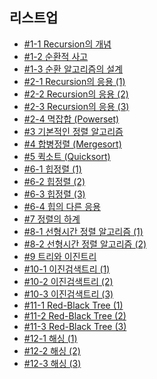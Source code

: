 ## 리스트업

- [#1-1 Recursion의 개념](https://github.com/taeyoungs/algorithm/tree/main/theory/%231-1%20Recursion%EC%9D%98%20%EA%B0%9C%EB%85%90)
- [#1-2 순환적 사고](https://github.com/taeyoungs/algorithm/tree/main/theory/%231-2%20%EC%88%9C%ED%99%98%EC%A0%81%20%EC%82%AC%EA%B3%A0)
- [#1-3 순환 알고리즘의 설계](https://github.com/taeyoungs/algorithm/tree/main/theory/%231-3%20%EC%88%9C%ED%99%98%20%EC%95%8C%EA%B3%A0%EB%A6%AC%EC%A6%98%EC%9D%98%20%EC%84%A4%EA%B3%84)
- [#2-1 Recursion의 응용 (1)](<https://github.com/taeyoungs/algorithm/tree/main/theory/%232-1%20Recursion%EC%9D%98%20%EC%9D%91%EC%9A%A9(1)>)
- [#2-2 Recursion의 응용 (2)](<https://github.com/taeyoungs/algorithm/tree/main/theory/%232-2%20Recursion%EC%9D%98%20%EC%9D%91%EC%9A%A9%20(2)>)
- [#2-3 Recursion의 응용 (3)](<https://github.com/taeyoungs/algorithm/tree/main/theory/%232-3%20Recursion%EC%9D%98%20%EC%9D%91%EC%9A%A9%20(3)>)
- [#2-4 멱잡합 (Powerset)](<https://github.com/taeyoungs/algorithm/tree/main/theory/%232-4%20%EB%A9%B1%EC%A7%91%ED%95%A9%20(Powerset)>)
- [#3 기본적인 정렬 알고리즘](https://github.com/taeyoungs/algorithm/tree/main/theory/%233%20%EA%B8%B0%EB%B3%B8%EC%A0%81%EC%9D%B8%20%EC%A0%95%EB%A0%AC%20%EC%95%8C%EA%B3%A0%EB%A6%AC%EC%A6%98)
- [#4 합병정렬 (Mergesort)](<https://github.com/taeyoungs/algorithm/tree/main/theory/%234%20%ED%95%A9%EB%B3%91%EC%A0%95%EB%A0%AC%20(Mergesort)>)
- [#5 퀵소트 (Quicksort)](<https://github.com/taeyoungs/algorithm/tree/main/theory/%235%20%ED%80%B5%EC%86%8C%ED%8A%B8%20(Quicksort)>)
- [#6-1 힙정렬 (1)](<https://github.com/taeyoungs/algorithm/tree/main/theory/%236-1%20%ED%9E%99%EC%A0%95%EB%A0%AC%20(1)>)
- [#6-2 힙정렬 (2)](<https://github.com/taeyoungs/algorithm/tree/main/theory/%236-2%20%ED%9E%99%EC%A0%95%EB%A0%AC%20(2)>)
- [#6-3 힙정렬 (3)](<https://github.com/taeyoungs/algorithm/tree/main/theory/%236-3%20%ED%9E%99%EC%A0%95%EB%A0%AC%20(3)>)
- [#6-4 힙의 다른 응용](https://github.com/taeyoungs/algorithm/tree/main/theory/%236-4%20%ED%9E%99%EC%9D%98%20%EB%8B%A4%EB%A5%B8%20%EC%9D%91%EC%9A%A9)
- [#7 정렬의 하계](https://github.com/taeyoungs/algorithm/tree/main/theory/%237%20%EC%A0%95%EB%A0%AC%EC%9D%98%20%ED%95%98%EA%B3%84)
- [#8-1 선형시간 정렬 알고리즘 (1)](<https://github.com/taeyoungs/algorithm/tree/main/theory/%238-1%20%EC%84%A0%ED%98%95%EC%8B%9C%EA%B0%84%20%EC%A0%95%EB%A0%AC%20%EC%95%8C%EA%B3%A0%EB%A6%AC%EC%A6%98%20(1)>)
- [#8-2 선형시간 정렬 알고리즘 (2)](<https://github.com/taeyoungs/algorithm/tree/main/theory/%238-2%20%EC%84%A0%ED%98%95%EC%8B%9C%EA%B0%84%20%EC%A0%95%EB%A0%AC%20%EC%95%8C%EA%B3%A0%EB%A6%AC%EC%A6%98%20(2)>)
- [#9 트리와 이진트리](https://github.com/taeyoungs/algorithm/tree/main/theory/%239%20%ED%8A%B8%EB%A6%AC%EC%99%80%20%EC%9D%B4%EC%A7%84%ED%8A%B8%EB%A6%AC)
- [#10-1 이진검색트리 (1)](<https://github.com/taeyoungs/algorithm/tree/main/theory/%2310-1%20%EC%9D%B4%EC%A7%84%EA%B2%80%EC%83%89%ED%8A%B8%EB%A6%AC%20(1)>)
- [#10-2 이진검색트리 (2)](<https://github.com/taeyoungs/algorithm/tree/main/theory/%2310-2%20%EC%9D%B4%EC%A7%84%EA%B2%80%EC%83%89%ED%8A%B8%EB%A6%AC%20(2)>)
- [#10-3 이진검색트리 (3)](<https://github.com/taeyoungs/algorithm/tree/main/theory/%2310-3%20%EC%9D%B4%EC%A7%84%EA%B2%80%EC%83%89%ED%8A%B8%EB%A6%AC%20(3)>)
- [#11-1 Red-Black Tree (1)](<https://github.com/taeyoungs/algorithm/tree/main/theory/%2311-1%20Red-Black%20Tree%20(1)>)
- [#11-2 Red-Black Tree (2)](<https://github.com/taeyoungs/algorithm/tree/main/theory/%2311-2%20Red-Black%20Tree%20(2)>)
- [#11-3 Red-Black Tree (3)](<https://github.com/taeyoungs/algorithm/tree/main/theory/%2311-3%20Red-Black%20Tree%20(3)>)
- [#12-1 해싱 (1)](<https://github.com/taeyoungs/algorithm/tree/main/theory/%2312-1%20%ED%95%B4%EC%8B%B1%20(1)>)
- [#12-2 해싱 (2)](<https://github.com/taeyoungs/algorithm/tree/main/theory/%2312-2%20%ED%95%B4%EC%8B%B1%20(2)>)
- [#12-3 해싱 (3)](<https://github.com/taeyoungs/algorithm/tree/main/theory/%2312-3%20%ED%95%B4%EC%8B%B1%20(3)>)
